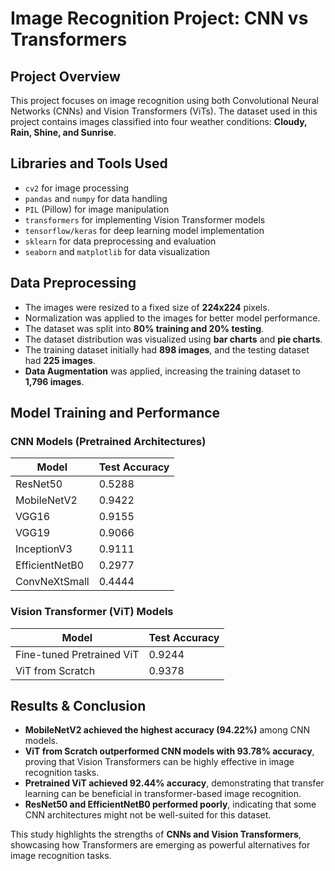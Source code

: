 # Image Recognition Project: CNN vs Transformers

## Project Overview
This project focuses on image recognition using both Convolutional Neural Networks (CNNs) and Vision Transformers (ViTs). The dataset used in this project contains images classified into four weather conditions: **Cloudy, Rain, Shine, and Sunrise**.

## Libraries and Tools Used
- `cv2` for image processing
- `pandas` and `numpy` for data handling
- `PIL` (Pillow) for image manipulation
- `transformers` for implementing Vision Transformer models
- `tensorflow/keras` for deep learning model implementation
- `sklearn` for data preprocessing and evaluation
- `seaborn` and `matplotlib` for data visualization

## Data Preprocessing
- The images were resized to a fixed size of **224x224** pixels.
- Normalization was applied to the images for better model performance.
- The dataset was split into **80% training and 20% testing**.
- The dataset distribution was visualized using **bar charts** and **pie charts**.
- The training dataset initially had **898 images**, and the testing dataset had **225 images**.
- **Data Augmentation** was applied, increasing the training dataset to **1,796 images**.

## Model Training and Performance

### CNN Models (Pretrained Architectures)
| Model            | Test Accuracy |
|-----------------|--------------|
| ResNet50        | 0.5288       |
| MobileNetV2     | 0.9422       |
| VGG16           | 0.9155       |
| VGG19           | 0.9066       |
| InceptionV3     | 0.9111       |
| EfficientNetB0  | 0.2977       |
| ConvNeXtSmall   | 0.4444       |

### Vision Transformer (ViT) Models
| Model                    | Test Accuracy |
|--------------------------|--------------|
| Fine-tuned Pretrained ViT | 0.9244       |
| ViT from Scratch         | 0.9378       |

## Results & Conclusion
- **MobileNetV2 achieved the highest accuracy (94.22%)** among CNN models.
- **ViT from Scratch outperformed CNN models with 93.78% accuracy**, proving that Vision Transformers can be highly effective in image recognition tasks.
- **Pretrained ViT achieved 92.44% accuracy**, demonstrating that transfer learning can be beneficial in transformer-based image recognition.
- **ResNet50 and EfficientNetB0 performed poorly**, indicating that some CNN architectures might not be well-suited for this dataset.

This study highlights the strengths of **CNNs and Vision Transformers**, showcasing how Transformers are emerging as powerful alternatives for image recognition tasks.

